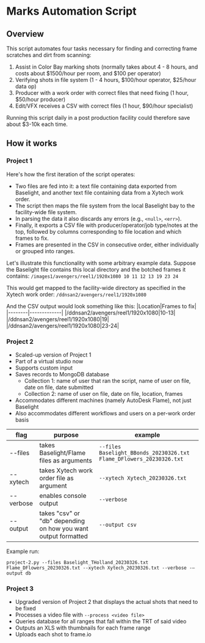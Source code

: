 # Marks Automation Script
## Overview
This script automates four tasks necessary for finding and correcting frame scratches and dirt from scanning:
1. Assist in Color Bay marking shots (normally takes about 4 - 8 hours, and costs about $1500/hour per room, and $100 per operator)
2. Verifying shots in file system (1 - 4 hours, $100/hour operator, $25/hour data op)
3. Producer with a work order with correct files that need fixing (1 hour, $50/hour producer)
4. Edit/VFX receives a CSV with correct files (1 hour, $90/hour specialist)

Running this script daily in a post production facility could therefore save about $3-10k each time.

## How it works
### Project 1
Here's how the first iteration of the script operates:
- Two files are fed into it: a text file containing data exported from Baselight, and another text file containing data from a Xytech work order.
- The script then maps the file system from the local Baselight bay to the facility-wide file system.
- In parsing the data it also discards any errors (e.g., `<null>`, `<err>`).
- Finally, it exports a CSV file with producer/operator/job type/notes at the top, followed by columns corresponding to file location and which frames to fix.
- Frames are presented in the CSV in consecutive order, either individually or grouped into ranges.

Let's illustrate this functionality with some arbitrary example data. Suppose the Baselight file contains this local directory and the botched frames it contains:
`/images1/avengers/reel1/1920x1080 10 11 12 13 19 23 24`

This would get mapped to the facility-wide directory as specified in the Xytech work order:
`/ddnsan2/avengers/reel1/1920x1080`

And the CSV output would look something like this:
|Location|Frames to fix|
|--------|-------------|
|/ddnsan2/avengers/reel1/1920x1080|10-13|
|/ddnsan2/avengers/reel1/1920x1080|19|
|/ddnsan2/avengers/reel1/1920x1080|23-24|

### Project 2
- Scaled-up version of Project 1
- Part of a virtual studio now
- Supports custom input
- Saves records to MongoDB database
    - Collection 1: name of user that ran the script, name of user on file, date on file, date submitted
    - Collection 2: name of user on file, date on file, location, frames
- Accommodates different machines (namely AutoDesk Flame), not just Baselight
- Also accommodates different workflows and users on a per-work order basis

|flag|purpose|example|
|----|-------|-------|
|--files|takes Baselight/Flame files as arguments|`--files Baselight_BBonds_20230326.txt Flame_DFlowers_20230326.txt`
|--xytech|takes Xytech work order file as argument|`--xytech Xytech_20230326.txt`
|--verbose|enables console output|`--verbose`
|--output|takes "csv" or "db" depending on how you want output formatted|`--output csv`

Example run:

`project-2.py --files Baselight_THolland_20230326.txt Flame_DFlowers_20230326.txt --xytech Xytech_20230326.txt --verbose -–output db`

### Project 3
- Upgraded version of Project 2 that displays the actual shots that need to be fixed
- Processes a video file with `--process <video file>`
- Queries database for all ranges that fall within the TRT of said video
- Outputs an XLS with thumbnails for each frame range
- Uploads each shot to frame.io